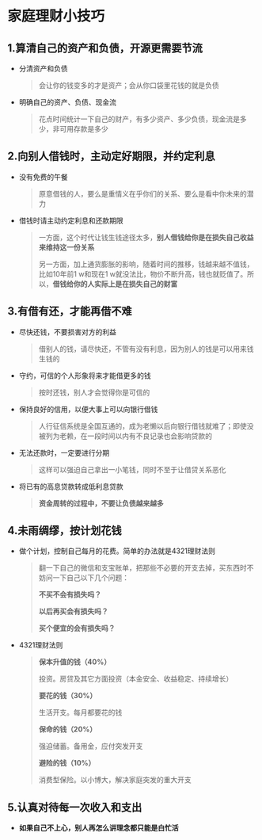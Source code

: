 # 家庭理财小技巧

## 1.算清自己的资产和负债，开源更需要节流

- 分清资产和负债

  > 会让你的钱变多的才是资产；会从你口袋里花钱的就是负债

- 明确自己的资产、负债、现金流

  > 花点时间统计一下自己的财产，有多少资产、多少负债，现金流是多少，非可用存款是多少

## 2.向别人借钱时，主动定好期限，并约定利息

- 没有免费的午餐

  > 原意借钱的人，要么是重情义在乎你们的关系、要么是看中你未来的潜力

- 借钱时请主动约定利息和还款期限

  > 一方面，这个时代让钱生钱途径太多，**别人借钱给你是在损失自己收益来维持这一份关系**
  >
  > 另一方面，加上通货膨胀的影响，随着时间的推移，钱越来越不值钱，比如10年前1 w和现在1 w就没法比，物价不断升高，钱也就贬值了。所以，**借钱给你的人实际上是在损失自己的财富**

## 3.有借有还，才能再借不难
- 尽快还钱，不要损害对方的利益

  > 借别人的钱，请尽快还，不管有没有利息，因为别人的钱是可以用来钱生钱的

- 守约，可信的个人形象将来才能借更多的钱

  > 按时还钱，别人才会觉得你是可信的

- 保持良好的信用，以便大事上可以向银行借钱

  > 人行征信系统是全国互通的，成为老懒以后向银行借钱就难了；即使没被列为老赖，在一段时间以内有不良记录也会影响贷款的

- 无法还款时，一定要进行分期

  > 这样可以强迫自己拿出一小笔钱，同时不至于让借贷关系恶化

- 将已有的高息贷款转成低利息贷款

  > **资金周转的过程中，不要让负债越来越多**

## 4.未雨绸缪，按计划花钱

- 做个计划，控制自己每月的花费。简单的办法就是4321理财法则

  > 翻一下自己的微信和支宝账单，把那些不必要的开支去掉，买东西时不妨问一下自己以下几个问题：
  >
  > **不买不会有损失吗？**
  >
  > **以后再买会有损失吗？**
  >
  > **买个便宜的会有损失吗？**

- 4321理财法则

  > **保本升值的钱（40%）**
  >
  > 投资。房贷及其它方面投资（本金安全、收益稳定、持续增长）
  >
  > **要花的钱（30%）**
  >
  > 生活开支。每月都要花的钱
  >
  > **保命的钱（20%）**
  >
  > 强迫储蓄。备用金，应付突发开支
  >
  > **避险的钱（10%）**
  >
  > 消费型保险。以小博大，解决家庭突发的重大开支

## 5.认真对待每一次收入和支出

- **如果自己不上心，别人再怎么讲理念都只能是白忙活**



